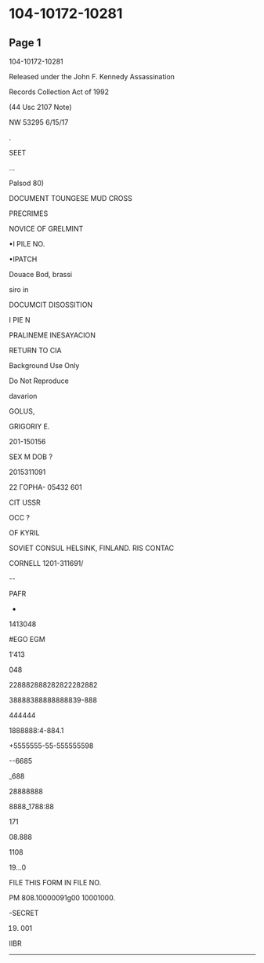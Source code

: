 # 104-10172-10281

## Page 1

104-10172-10281

Released under the John F. Kennedy Assassination

Records Collection Act of 1992

(44 Usc 2107 Note)

NW 53295 6/15/17

.

SEET

...

Palsod 80)

DOCUMENT TOUNGESE MUD CROSS

PRECRIMES

NOVICE OF GRELMINT

•I PILE NO.

•IPATCH

Douace Bod, brassi

siro in

DOCUMCIT DISOSSITION

I PIE N

PRALINEME INESAYACION

RETURN TO CIA

Background Use Only

Do Not Reproduce

davarion

GOLUS,

GRIGORIY E.

201-150156

SEX M DOB ?

2015311091

22 ГОРНА- 05432 601

CIT USSR

OCC ?

OF KYRIL

SOVIET CONSUL HELSINK, FINLAND. RIS CONTAC

CORNELL 1201-311691/

--

PAFR

-

1413048

#EGO EGM

1'413

048

228882888282822282882

38888388888888839-888

444444

1888888:4-884.1

+5555555-55-555555598

--6685

_688

28888888

8888_1788:88

171

08.888

1108

19...0

FILE THIS FORM IN FILE NO.

PM 808.10000091g00 10001000.

-SECRET

19. 001

IIBR

---

